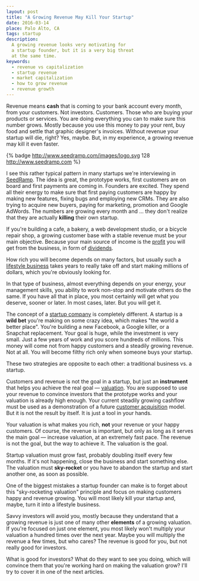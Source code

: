 ```yaml
---
layout: post
title: "A Growing Revenue May Kill Your Startup"
date: 2016-03-14
place: Palo Alto, CA
tags: startup
description:
  A growing revenue looks very motivating for
  a startup founder, but it is a very big threat
  at the same time.
keywords:
  - revenue vs capitalization
  - startup revenue
  - market capitalization
  - how to grow revenue
  - revenue growth
---
```


Revenue means **cash** that is coming to your bank account every month,
from your customers. Not investors. Customers. Those who are buying
your products or services. You are doing everything you can
to make sure this number grows. Mostly because you use this money
to pay your rent, buy food and settle that graphic designer's invoices.
Without revenue your startup will die, right? Yes, maybe. But, in my experience,
a growing revenue may kill it even faster.

<!--more-->

{% badge http://www.seedramp.com/images/logo.svg 128 http://www.seedramp.com %}

I see this rather typical pattern in many startups we're interviewing
in [SeedRamp](http://www.seedramp.com). The idea is great, the prototype
works, first customers are on board and first payments are coming in.
Founders are excited. They spend all their energy to make sure that
first paying customers are happy by making new features, fixing bugs and employing
new CRMs. They are also trying to acquire new
buyers, paying for marketing, promotion and Google AdWords. The numbers
are growing every month and ... they don't realize that they are
actually **killing** their own startup.

If you're building a cafe, a bakery, a web development studio,
or a bicycle repair shop, a growing customer base with a stable revenue
must be your main objective. Because your main source of income is the
[profit](https://en.wikipedia.org/wiki/Profit_%28accounting%29)
you will get from the business, in form of
[dividends](https://en.wikipedia.org/wiki/Dividend).

How rich you will become depends on many factors, but usually such a
[lifestyle business](https://en.wikipedia.org/wiki/Lifestyle_business)
takes years to really take off and start making millions of dollars, which
you're obviously looking for.

In that type of business, almost everything depends on your energy,
your management skills, you ability to work non-stop and motivate others
do the same. If you have all that in place, you most certainly will
get what you deserve, sooner or later. In most cases, later.
But you will get it.

The concept of a [startup company](https://en.wikipedia.org/wiki/Startup_company)
is completely different. A startup is a **wild bet** you're making on some
crazy idea, which makes "the world a better place". You're building
a new Facebook, a Google killer, or a Snapchat replacement. Your goal
is huge, while the investment is very small. Just a few years of work
and you score hundreds of millions. This money will come not from
happy customers and a steadily growing revenue. Not at all. You will
become filthy rich only when someone buys your startup.

These two strategies are opposite to each other:
a traditional business vs. a startup.

Customers and revenue is not the goal in a startup, but just
an **instrument** that helps you achieve the real goal &mdash;
[valuation](https://en.wikipedia.org/wiki/Business_valuation). You are
supposed to use your revenue to convince investors
that the prototype works and your valuation is already high enough.
Your current steadily growing cashflow must be used as a demonstration of a future
[customer acquisition](https://en.wikipedia.org/wiki/Customer_acquisition_management)
model. But it is not the result by itself. It is just a tool in your hands.

Your valuation is what makes you rich, **not** your revenue or your happy
customers. Of course, the revenue is important, but only as long as
it serves the main goal &mdash; increase valuation, at an extremely
fast pace. The revenue is not the goal, but the way to achieve it. The valuation
is the goal.

Startup valuation must grow fast, probably doubling itself every few months.
If it's not happening, close the business and start something else. The
valuation must **sky-rocket** or you have to abandon the startup and start
another one, as soon as possible.

One of the biggest mistakes a startup founder can make is to forget
about this "sky-rocketing valuation" principle and focus on making
customers happy and revenue growing. You will most likely kill your
startup and, maybe, turn it into a lifestyle business.

Savvy investors will avoid you, mostly because they
understand that a growing revenue is just one of many other
**elements** of a growing valuation. If you're focused on just one element,
you most likely won't multiply your valuation a hundred times over the
next year. Maybe you will multiply the revenue a few times, but who cares?
The revenue is good for you, but not really good for investors.

What is good for investors? What do they want to see you doing,
which will convince them that you're working hard on making the valuation
grow? I'll try to cover it in one of the next articles.
